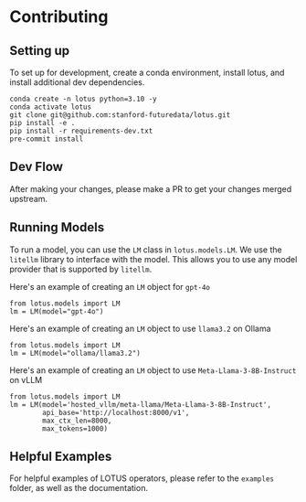 # Contributing

## Setting up

To set up for development, create a conda environment, install lotus, and install additional dev dependencies.
```
conda create -n lotus python=3.10 -y
conda activate lotus
git clone git@github.com:stanford-futuredata/lotus.git
pip install -e .
pip install -r requirements-dev.txt
pre-commit install
```

## Dev Flow
After making your changes, please make a PR to get your changes merged upstream.

## Running Models
To run a model, you can use the `LM` class in `lotus.models.LM`. We use the `litellm` library to interface with the model.
This allows you to use any model provider that is supported by `litellm`.

Here's an example of creating an `LM` object for `gpt-4o`
```
from lotus.models import LM
lm = LM(model="gpt-4o")
```

Here's an example of creating an `LM` object to use `llama3.2` on Ollama
```
from lotus.models import LM
lm = LM(model="ollama/llama3.2")
```

Here's an example of creating an `LM` object to use `Meta-Llama-3-8B-Instruct` on vLLM
```
from lotus.models import LM
lm = LM(model='hosted_vllm/meta-llama/Meta-Llama-3-8B-Instruct',
        api_base='http://localhost:8000/v1',
        max_ctx_len=8000,
        max_tokens=1000)
```

## Helpful Examples
For helpful examples of LOTUS operators, please refer to the `examples` folder, as well as the documentation.
